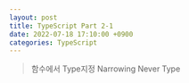 ```yaml
---
layout: post
title: TypeScript Part 2-1
date: 2022-07-18 17:10:00 +0900
categories: TypeScript
---
```

> 함수에서 Type지정
> Narrowing
> Never Type